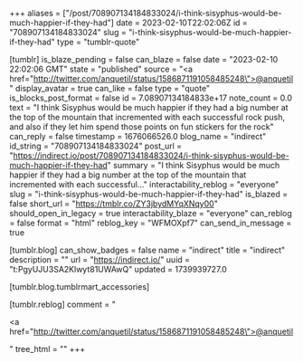 +++
aliases = ["/post/708907134184833024/i-think-sisyphus-would-be-much-happier-if-they-had"]
date = 2023-02-10T22:02:06Z
id = "708907134184833024"
slug = "i-think-sisyphus-would-be-much-happier-if-they-had"
type = "tumblr-quote"

[tumblr]
is_blaze_pending = false
can_blaze = false
date = "2023-02-10 22:02:06 GMT"
state = "published"
source = "<a href=\"http://twitter.com/anquetil/status/1586871191058485248\">@anquetil</a>"
display_avatar = true
can_like = false
type = "quote"
is_blocks_post_format = false
id = 7.08907134184833e+17
note_count = 0.0
text = "I think Sisyphus would be much happier if they had a big number at the top of the mountain that incremented with each successful rock push, and also if they let him spend those points on fun stickers for the rock"
can_reply = false
timestamp = 1676066526.0
blog_name = "indirect"
id_string = "708907134184833024"
post_url = "https://indirect.io/post/708907134184833024/i-think-sisyphus-would-be-much-happier-if-they-had"
summary = "I think Sisyphus would be much happier if they had a big number at the top of the mountain that incremented with each successful..."
interactability_reblog = "everyone"
slug = "i-think-sisyphus-would-be-much-happier-if-they-had"
is_blazed = false
short_url = "https://tmblr.co/ZY3jbydMYqXNqy00"
should_open_in_legacy = true
interactability_blaze = "everyone"
can_reblog = false
format = "html"
reblog_key = "WFMOXpf7"
can_send_in_message = true

[tumblr.blog]
can_show_badges = false
name = "indirect"
title = "indirect"
description = ""
url = "https://indirect.io/"
uuid = "t:PgyUJU3SA2Klwyt81UWAwQ"
updated = 1739939727.0

[tumblr.blog.tumblrmart_accessories]

[tumblr.reblog]
comment = "<p><a href=\"http://twitter.com/anquetil/status/1586871191058485248\">@anquetil</a></p>"
tree_html = ""
+++

